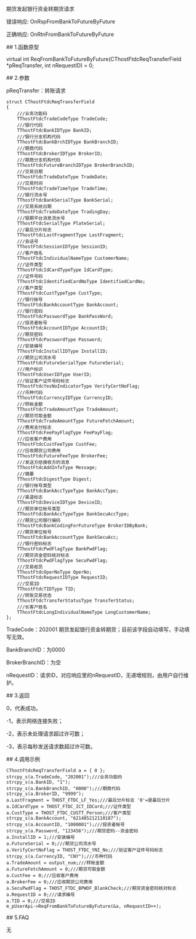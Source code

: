 <p>期货发起银行资金转期货请求</p>
<p>错误响应: OnRspFromBankToFutureByFuture</p>
<p>正确响应: OnRtnFromBankToFutureByFuture</p>
<span class="anchor" id="b9047782-c4ea-404d-b1f2-9177989c9c21"></span>
## 1.函数原型
<p>virtual int ReqFromBankToFutureByFuture(CThostFtdcReqTransferField *pReqTransfer, int nRequestID) = 0;</p>
<span class="anchor" id="bacb7e4b-6d12-4b81-8933-e7d491baf546"></span>
## 2.参数
<p>pReqTransfer：转账请求</p>
<pre><code>struct CThostFtdcReqTransferField
{
    ///业务功能码
    TThostFtdcTradeCodeType TradeCode;
    ///银行代码
    TThostFtdcBankIDType BankID;
    ///银行分支机构代码
    TThostFtdcBankBrchIDType BankBranchID;
    ///期商代码
    TThostFtdcBrokerIDType BrokerID;
    ///期商分支机构代码
    TThostFtdcFutureBranchIDType BrokerBranchID;
    ///交易日期
    TThostFtdcTradeDateType TradeDate;
    ///交易时间
    TThostFtdcTradeTimeType TradeTime;
    ///银行流水号
    TThostFtdcBankSerialType BankSerial;
    ///交易系统日期 
    TThostFtdcTradeDateType TradingDay;
    ///银期平台消息流水号
    TThostFtdcSerialType PlateSerial;
    ///最后分片标志
    TThostFtdcLastFragmentType LastFragment;
    ///会话号
    TThostFtdcSessionIDType SessionID;
    ///客户姓名
    TThostFtdcIndividualNameType CustomerName;
    ///证件类型
    TThostFtdcIdCardTypeType IdCardType;
    ///证件号码
    TThostFtdcIdentifiedCardNoType IdentifiedCardNo;
    ///客户类型
    TThostFtdcCustTypeType CustType;
    ///银行帐号
    TThostFtdcBankAccountType BankAccount;
    ///银行密码
    TThostFtdcPasswordType BankPassWord;
    ///投资者帐号
    TThostFtdcAccountIDType AccountID;
    ///期货密码
    TThostFtdcPasswordType Password;
    ///安装编号
    TThostFtdcInstallIDType InstallID;
    ///期货公司流水号
    TThostFtdcFutureSerialType FutureSerial;
    ///用户标识
    TThostFtdcUserIDType UserID;
    ///验证客户证件号码标志
    TThostFtdcYesNoIndicatorType VerifyCertNoFlag;
    ///币种代码
    TThostFtdcCurrencyIDType CurrencyID;
    ///转帐金额
    TThostFtdcTradeAmountType TradeAmount;
    ///期货可取金额
    TThostFtdcTradeAmountType FutureFetchAmount;
    ///费用支付标志
    TThostFtdcFeePayFlagType FeePayFlag;
    ///应收客户费用
    TThostFtdcCustFeeType CustFee;
    ///应收期货公司费用
    TThostFtdcFutureFeeType BrokerFee;
    ///发送方给接收方的消息
    TThostFtdcAddInfoType Message;
    ///摘要
    TThostFtdcDigestType Digest;
    ///银行帐号类型
    TThostFtdcBankAccTypeType BankAccType;
    ///渠道标志
    TThostFtdcDeviceIDType DeviceID;
    ///期货单位帐号类型
    TThostFtdcBankAccTypeType BankSecuAccType;
    ///期货公司银行编码
    TThostFtdcBankCodingForFutureType BrokerIDByBank;
    ///期货单位帐号
    TThostFtdcBankAccountType BankSecuAcc;
    ///银行密码标志
    TThostFtdcPwdFlagType BankPwdFlag;
    ///期货资金密码核对标志
    TThostFtdcPwdFlagType SecuPwdFlag;
    ///交易柜员
    TThostFtdcOperNoType OperNo;
    TThostFtdcRequestIDType RequestID;
    ///交易ID
    TThostFtdcTIDType TID;
    ///转账交易状态
    TThostFtdcTransferStatusType TransferStatus;
    ///长客户姓名
    TThostFtdcLongIndividualNameType LongCustomerName;
};
</code></pre>
<p>TradeCode：202001 期货发起银行资金转期货；目前该字段自动填写，手动填写无效。</p>
<p>BankBranchID：为0000</p>
<p>BrokerBranchID：为空</p>
<p>nRequestID：请求ID，对应响应里的nRequestID，无递增规则，由用户自行维护。</p>
<span class="anchor" id="16b44619-3bcb-4688-874f-59c60854759a"></span>
## 3.返回
<p>0，代表成功。</p>
<p>-1，表示网络连接失败；</p>
<p>-2，表示未处理请求超过许可数；</p>
<p>-3，表示每秒发送请求数超过许可数。</p>
<span class="anchor" id="4bb3297f-47e0-4705-a247-d26d6ae0e777"></span>
## 4.调用示例
<pre><code>CThostFtdcReqTransferField a = { 0 };
strcpy_s(a.TradeCode, "202001");///业务功能码
strcpy_s(a.BankID, "1");
strcpy_s(a.BankBranchID, "0000");///期商代码
strcpy_s(a.BrokerID, "9999"); 
a.LastFragment = THOST_FTDC_LF_Yes;///最后分片标志 '0'=是最后分片
a.IdCardType = THOST_FTDC_ICT_IDCard;///证件类型
a.CustType = THOST_FTDC_CUSTT_Person;///客户类型
strcpy_s(a.BankAccount, "621485212110187");
strcpy_s(a.AccountID, "1000001");///投资者帐号
strcpy_s(a.Password, "123456");///期货密码--资金密码
a.InstallID = 1;///安装编号
a.FutureSerial = 0;///期货公司流水号
a.VerifyCertNoFlag = THOST_FTDC_YNI_No;///验证客户证件号码标志
strcpy_s(a.CurrencyID, "CNY");///币种代码
a.TradeAmount = output_num;///转帐金额
a.FutureFetchAmount = 0;///期货可取金额
a.CustFee = 0;///应收客户费用
a.BrokerFee = 0;///应收期货公司费用
a.SecuPwdFlag = THOST_FTDC_BPWDF_BlankCheck;///期货资金密码核对标志
a.RequestID = 0;///请求编号
a.TID = 0;///交易ID
m_pUserApi-&gt;ReqFromBankToFutureByFuture(&amp;a, nRequestID++);
</code></pre>
<span class="anchor" id="666af925-c36a-407f-952b-0587aad2c6b1"></span>
## 5.FAQ
<p>无</p>
